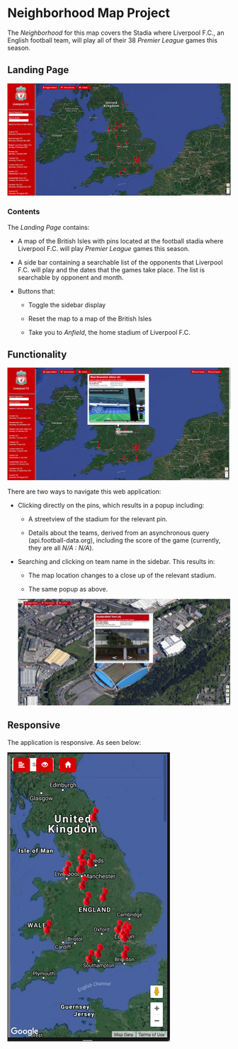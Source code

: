 [//]: # (Image References)
[image_0]: Landing.jpg
[image_1]: pinClick.jpg
[image_2]: menuClick.jpg
[image_3]: responsive.gif
[image_4]: synchronousQuery.jpg
# Neighborhood Map Project

The _Neighborhood_ for this map covers the Stadia where Liverpool F.C., an English football team, will play all of their 38 _Premier League_ games this season.

## Landing Page

![alt text][image_0]

### Contents

The _Landing Page_ contains:

- A map of the British Isles with pins located at the football stadia where Liverpool F.C. will play _Premier League_ games this season.

- A side bar containing a searchable list of the opponents that Liverpool F.C. will play and the dates that the games take place. The list is searchable by opponent and month.

- Buttons that:

  - Toggle the sidebar display

  - Reset the map to a map of the British Isles

  - Take you to _Anfield_, the home stadium of Liverpool F.C.

## Functionality

![alt text][image_1]

There are two ways to navigate this web application:

- Clicking directly on the pins, which results in a popup including:

  - A streetview of the stadium for the relevant pin.

  - Details about the teams, derived from an asynchronous query (api.football-data.org), including the score of the game (currently, they are all _N/A : N/A_).

- Searching and clicking on team name in the sidebar. This results in:

  - The map location changes to a close up of the relevant stadium.

  - The same popup as above.


  ![alt text][image_2]

## Responsive

The application is responsive. As seen below:

  ![alt text][image_3]
